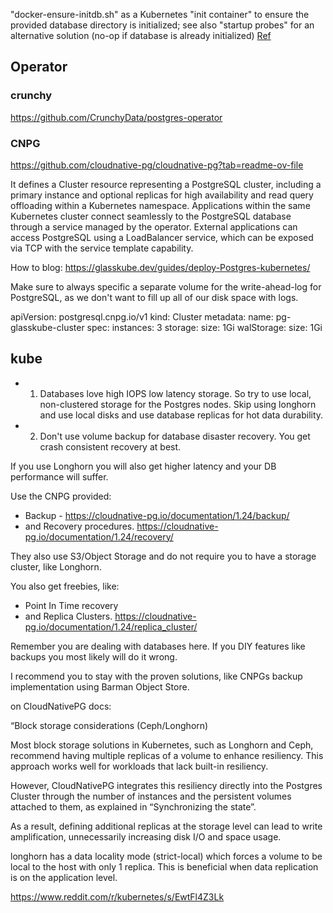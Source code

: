 


"docker-ensure-initdb.sh" as a Kubernetes "init container"
to ensure the provided database directory is initialized; see also "startup probes" for an alternative solution
(no-op if database is already initialized)
[Ref](https://github.com/docker-library/postgres/blob/d08757ccb56ee047efd76c41dbc148e2e2c4f68f/16/bookworm/docker-ensure-initdb.sh)
## Operator

### crunchy

https://github.com/CrunchyData/postgres-operator

### CNPG

https://github.com/cloudnative-pg/cloudnative-pg?tab=readme-ov-file

It defines a Cluster resource representing a PostgreSQL cluster, including a primary instance and optional replicas for high availability and read query offloading within a Kubernetes namespace. Applications within the same Kubernetes cluster connect seamlessly to the PostgreSQL database through a service managed by the operator. External applications can access PostgreSQL using a LoadBalancer service, which can be exposed via TCP with the service template capability.

How to blog:
https://glasskube.dev/guides/deploy-Postgres-kubernetes/

Make sure to always specific a separate volume for the write-ahead-log for PostgreSQL, as we don't want to fill up all of our disk space with logs.

apiVersion: postgresql.cnpg.io/v1
kind: Cluster
metadata:
  name: pg-glasskube-cluster
spec:
  instances: 3
  storage:
    size: 1Gi
  walStorage:
    size: 1Gi






## kube

* 1. Databases love high IOPS low latency storage. So try to use local, non-clustered storage for the Postgres nodes. Skip using longhorn and use local disks and use database replicas for hot data durability. 
* 2. Don't use volume backup for database disaster recovery. You get crash consistent recovery at best. 

If you use Longhorn you will also get higher latency and your DB performance will suffer. 

Use the CNPG provided:
* Backup - https://cloudnative-pg.io/documentation/1.24/backup/
* and Recovery procedures. https://cloudnative-pg.io/documentation/1.24/recovery/

They also use S3/Object Storage and do not require you to have a storage cluster, like Longhorn. 

You also get freebies, like:
* Point In Time recovery 
* and Replica Clusters. https://cloudnative-pg.io/documentation/1.24/replica_cluster/

Remember you are dealing with databases here. If you DIY features like backups you most likely will do it wrong. 

I recommend you to stay with the proven solutions, like CNPGs backup implementation using Barman Object Store.

on CloudNativePG docs:

“Block storage considerations (Ceph/Longhorn)

Most block storage solutions in Kubernetes, such as Longhorn and Ceph, recommend having multiple replicas of a volume to enhance resiliency. This approach works well for workloads that lack built-in resiliency.

However, CloudNativePG integrates this resiliency directly into the Postgres Cluster through the number of instances and the persistent volumes attached to them, as explained in “Synchronizing the state”.

As a result, defining additional replicas at the storage level can lead to write amplification, unnecessarily increasing disk I/O and space usage.

longhorn has a data locality mode (strict-local) which forces a volume to be local to the host with only 1 replica. This is beneficial when data replication is on the application level.

https://www.reddit.com/r/kubernetes/s/EwtFl4Z3Lk
